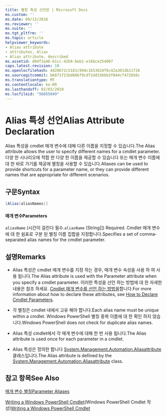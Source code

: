 ```yaml
---
title: 별칭 특성 선언은 | Microsoft Docs
ms.custom: ''
ms.date: 09/13/2016
ms.reviewer: ''
ms.suite: ''
ms.tgt_pltfrm: ''
ms.topic: article
helpviewer_keywords:
- Alias attribute
- attributes, Alias
- Alias attribute, described
ms.assetid: d0df3a46-b1cc-42b9-beb1-e16bce254007
caps.latest.revision: 10
ms.openlocfilehash: 4d20672c5181c994c1b53624f6c42a301db11f26
ms.sourcegitcommit: b6871f21bd666f9cd71dd336bb3f844cf472b56c
ms.translationtype: MT
ms.contentlocale: ko-KR
ms.lasthandoff: 02/03/2019
ms.locfileid: "56855049"
---
```

# <a name="alias-attribute-declaration"></a><span data-ttu-id="c9d57-102">Alias 특성 선언</span><span class="sxs-lookup"><span data-stu-id="c9d57-102">Alias Attribute Declaration</span></span>

<span data-ttu-id="c9d57-103">Alias 특성을 cmdlet 매개 변수에 대해 다른 이름을 지정할 수 있습니다.</span><span class="sxs-lookup"><span data-stu-id="c9d57-103">The Alias attribute allows the user to specify different names for a cmdlet parameter.</span></span> <span data-ttu-id="c9d57-104">다양 한 시나리오에 적합 한 다양 한 이름을 제공할 수 있습니다 또는 매개 변수 이름에 대 한 바로 가기를 제공에 별칭을 사용할 수 있습니다.</span><span class="sxs-lookup"><span data-stu-id="c9d57-104">Aliases can be used to provide shortcuts for a parameter name, or they can provide different names that are appropriate for different scenarios.</span></span>

## <a name="syntax"></a><span data-ttu-id="c9d57-105">구문</span><span class="sxs-lookup"><span data-stu-id="c9d57-105">Syntax</span></span>

```csharp
[Alias(aliasNames)]
```

#### <a name="parameters"></a><span data-ttu-id="c9d57-106">매개 변수</span><span class="sxs-lookup"><span data-stu-id="c9d57-106">Parameters</span></span>

<span data-ttu-id="c9d57-107">`aliasName` (시간이 걸린다 필수.</span><span class="sxs-lookup"><span data-stu-id="c9d57-107">`aliasName` (String[]) Required.</span></span> <span data-ttu-id="c9d57-108">Cmdlet 매개 변수에 대 한 쉼표로 구분 된 별칭 이름 집합을 지정합니다.</span><span class="sxs-lookup"><span data-stu-id="c9d57-108">Specifies a set of comma-separated alias names for the cmdlet parameter.</span></span>

## <a name="remarks"></a><span data-ttu-id="c9d57-109">설명</span><span class="sxs-lookup"><span data-stu-id="c9d57-109">Remarks</span></span>

- <span data-ttu-id="c9d57-110">Alias 특성은 cmdlet 매개 변수를 지정 하는 경우, 매개 변수 속성을 사용 하 여 사용 됩니다.</span><span class="sxs-lookup"><span data-stu-id="c9d57-110">The Alias attribute is used with the Parameter attribute when you specify a cmdlet parameter.</span></span> <span data-ttu-id="c9d57-111">이러한 특성을 선언 하는 방법에 대 한 자세한 내용은 참조 하세요. [Cmdlet 매개 변수를 선언 하는 방법을](./how-to-declare-cmdlet-parameters.md)합니다.</span><span class="sxs-lookup"><span data-stu-id="c9d57-111">For more information about how to declare these attributes, see [How to Declare Cmdlet Parameters](./how-to-declare-cmdlet-parameters.md).</span></span>

- <span data-ttu-id="c9d57-112">각 별칭은 cmdlet 내에서 고유 해야 합니다.</span><span class="sxs-lookup"><span data-stu-id="c9d57-112">Each alias name must be unique within a cmdlet.</span></span> <span data-ttu-id="c9d57-113">Windows PowerShell 별칭 중복 이름에 대 한 확인 하지 않습니다.</span><span class="sxs-lookup"><span data-stu-id="c9d57-113">Windows PowerShell does not check for duplicate alias names.</span></span>

- <span data-ttu-id="c9d57-114">Alias 특성 cmdlet에서 각 매개 변수에 대해 한 번 사용 됩니다.</span><span class="sxs-lookup"><span data-stu-id="c9d57-114">The Alias attribute is used once for each parameter in a cmdlet.</span></span>

- <span data-ttu-id="c9d57-115">Alias 특성은 정의한 합니다 [System.Management.Automation.Aliasattribute](/dotnet/api/System.Management.Automation.AliasAttribute) 클래스입니다.</span><span class="sxs-lookup"><span data-stu-id="c9d57-115">The Alias attribute is defined by the [System.Management.Automation.Aliasattribute](/dotnet/api/System.Management.Automation.AliasAttribute) class.</span></span>

## <a name="see-also"></a><span data-ttu-id="c9d57-116">참고 항목</span><span class="sxs-lookup"><span data-stu-id="c9d57-116">See Also</span></span>

[<span data-ttu-id="c9d57-117">매개 변수 별칭</span><span class="sxs-lookup"><span data-stu-id="c9d57-117">Parameter Aliases</span></span>](./parameter-aliases.md)

<span data-ttu-id="c9d57-118">[Writing a Windows PowerShell Cmdlet](./writing-a-windows-powershell-cmdlet.md)(Windows PowerShell Cmdlet 작성)</span><span class="sxs-lookup"><span data-stu-id="c9d57-118">[Writing a Windows PowerShell Cmdlet](./writing-a-windows-powershell-cmdlet.md)</span></span>
